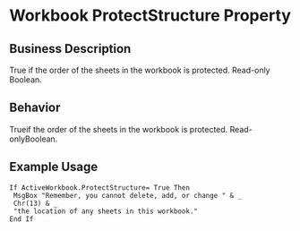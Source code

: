# Workbook ProtectStructure Property

## Business Description
True if the order of the sheets in the workbook is protected. Read-only Boolean.

## Behavior
Trueif the order of the sheets in the workbook is protected. Read-onlyBoolean.

## Example Usage
```vba
If ActiveWorkbook.ProtectStructure= True Then 
 MsgBox "Remember, you cannot delete, add, or change " & _ 
 Chr(13) & _ 
 "the location of any sheets in this workbook." 
End If
```